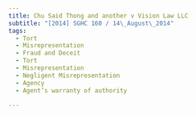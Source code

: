 ```yaml
---
title: Chu Said Thong and another v Vision Law LLC 
subtitle: "[2014] SGHC 160 / 14\_August\_2014"
tags:
  - Tort
  - Misrepresentation
  - Fraud and Deceit
  - Tort
  - Misrepresentation
  - Negligent Misrepresentation
  - Agency
  - Agent’s warranty of authority

---
```


